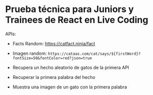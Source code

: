 # Prueba técnica para Juniors y Trainees de React en Live Coding

APIs:

- Facts Random: <https://catfact.ninja/fact>
- Imagen random: `https://cataas.com/cat/says/${firstWord}?fontSize=50&fontColor=red?json=true`

- Recupera un hecho aleatorio de gatos de la primera API
- Recuperar la primera palabra del hecho
- Muestra una imagen de un gato con la primera palabra

